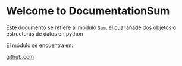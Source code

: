 # Welcome to DocumentationSum

Este documento se refiere al módulo `Sum`, el cual añade dos objetos o estructuras de datos en python

El módulo se encuentra en:

[github.com](https://github.com/The-Hunter-Sas/Sum)
